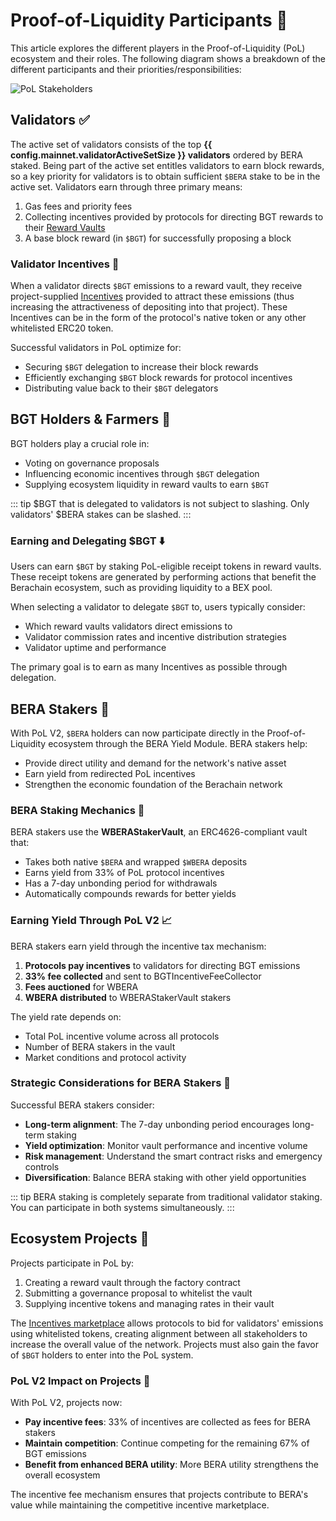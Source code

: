 <script setup>
  import config from '@berachain/config/constants.json';
</script>

# Proof-of-Liquidity Participants 👥

This article explores the different players in the Proof-of-Liquidity (PoL) ecosystem and their roles. The following diagram shows a breakdown of the different participants and their priorities/responsibilities:

![PoL Stakeholders](/assets/val-stakeholder-overview.png)

## Validators ✅

The active set of validators consists of the top **{{ config.mainnet.validatorActiveSetSize }} validators** ordered by BERA staked. Being part of the active set entitles validators to earn block rewards, so a key priority for validators is to obtain sufficient `$BERA` stake to be in the active set. Validators earn through three primary means:

1. Gas fees and priority fees
2. Collecting incentives provided by protocols for directing BGT rewards to their [Reward Vaults](/learn/pol/rewardvaults)
3. A base block reward (in `$BGT`) for successfully proposing a block

### Validator Incentives 💎

When a validator directs `$BGT` emissions to a reward vault, they receive project-supplied [Incentives](/learn/pol/incentives) provided to attract these emissions (thus increasing the attractiveness of depositing into that project). These Incentives can be in the form of the protocol's native token or any other whitelisted ERC20 token.

Successful validators in PoL optimize for:

- Securing `$BGT` delegation to increase their block rewards
- Efficiently exchanging `$BGT` block rewards for protocol incentives
- Distributing value back to their `$BGT` delegators

## BGT Holders & Farmers 🥕

BGT holders play a crucial role in:

- Voting on governance proposals
- Influencing economic incentives through `$BGT` delegation
- Supplying ecosystem liquidity in reward vaults to earn `$BGT`

::: tip
$BGT that is delegated to validators is not subject to slashing. Only validators' $BERA stakes can be slashed.
:::

### Earning and Delegating $BGT ⬇️

Users can earn `$BGT` by staking PoL-eligible receipt tokens in reward vaults. These receipt tokens are generated by performing actions that benefit the Berachain ecosystem, such as providing liquidity to a BEX pool.

When selecting a validator to delegate `$BGT` to, users typically consider:

- Which reward vaults validators direct emissions to
- Validator commission rates and incentive distribution strategies
- Validator uptime and performance

The primary goal is to earn as many Incentives as possible through delegation.

## BERA Stakers 🐻

With PoL V2, `$BERA` holders can now participate directly in the Proof-of-Liquidity ecosystem through the BERA Yield Module. BERA stakers help:

- Provide direct utility and demand for the network's native asset
- Earn yield from redirected PoL incentives
- Strengthen the economic foundation of the Berachain network

### BERA Staking Mechanics 🔄

BERA stakers use the **WBERAStakerVault**, an ERC4626-compliant vault that:

- Takes both native `$BERA` and wrapped `$WBERA` deposits
- Earns yield from 33% of PoL protocol incentives
- Has a 7-day unbonding period for withdrawals
- Automatically compounds rewards for better yields

### Earning Yield Through PoL V2 📈

BERA stakers earn yield through the incentive tax mechanism:

1. **Protocols pay incentives** to validators for directing BGT emissions
2. **33% fee collected** and sent to BGTIncentiveFeeCollector
3. **Fees auctioned** for WBERA
4. **WBERA distributed** to WBERAStakerVault stakers

The yield rate depends on:

- Total PoL incentive volume across all protocols
- Number of BERA stakers in the vault
- Market conditions and protocol activity

### Strategic Considerations for BERA Stakers 🎯

Successful BERA stakers consider:

- **Long-term alignment**: The 7-day unbonding period encourages long-term staking
- **Yield optimization**: Monitor vault performance and incentive volume
- **Risk management**: Understand the smart contract risks and emergency controls
- **Diversification**: Balance BERA staking with other yield opportunities

::: tip
BERA staking is completely separate from traditional validator staking. You can participate in both systems simultaneously.
:::

## Ecosystem Projects 🧸

Projects participate in PoL by:

1. Creating a reward vault through the factory contract
2. Submitting a governance proposal to whitelist the vault
3. Supplying incentive tokens and managing rates in their vault

The [Incentives marketplace](/learn/pol/incentives) allows protocols to bid for validators' emissions using whitelisted tokens, creating alignment between all stakeholders to increase the overall value of the network. Projects must also gain the favor of `$BGT` holders to enter into the PoL system.

### PoL V2 Impact on Projects 🔄

With PoL V2, projects now:

- **Pay incentive fees**: 33% of incentives are collected as fees for BERA stakers
- **Maintain competition**: Continue competing for the remaining 67% of BGT emissions
- **Benefit from enhanced BERA utility**: More BERA utility strengthens the overall ecosystem

The incentive fee mechanism ensures that projects contribute to BERA's value while maintaining the competitive incentive marketplace.
